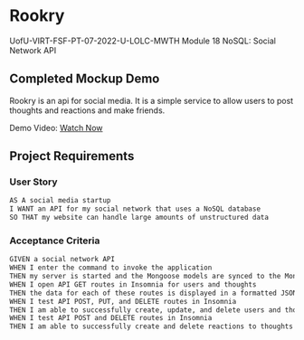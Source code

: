 # Rookry
 UofU-VIRT-FSF-PT-07-2022-U-LOLC-MWTH Module 18 NoSQL: Social Network API

## Completed Mockup Demo

Rookry is an api for social media. It is a simple service to allow users to post thoughts and reactions and make friends.

Demo Video: [Watch Now](https://watch.screencastify.com/v/NUIl6y26T9OuyuKlcP7J)

## Project Requirements

### User Story

```md
AS A social media startup
I WANT an API for my social network that uses a NoSQL database
SO THAT my website can handle large amounts of unstructured data
```

### Acceptance Criteria

```md
GIVEN a social network API
WHEN I enter the command to invoke the application
THEN my server is started and the Mongoose models are synced to the MongoDB database
WHEN I open API GET routes in Insomnia for users and thoughts
THEN the data for each of these routes is displayed in a formatted JSON
WHEN I test API POST, PUT, and DELETE routes in Insomnia
THEN I am able to successfully create, update, and delete users and thoughts in my database
WHEN I test API POST and DELETE routes in Insomnia
THEN I am able to successfully create and delete reactions to thoughts and add and remove friends to a user’s friend list
```



